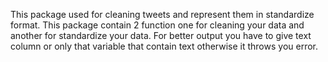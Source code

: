 This package used for cleaning tweets and represent them in standardize format.
This package contain 2 function one for cleaning your data and another for standardize your data.
For better output you have to give text column or only that variable that contain text otherwise it throws you error.